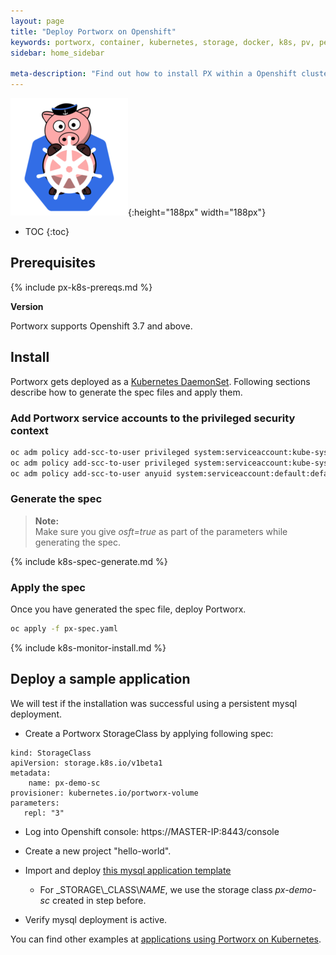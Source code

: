 ```yaml
---
layout: page
title: "Deploy Portworx on Openshift"
keywords: portworx, container, kubernetes, storage, docker, k8s, pv, persistent disk, openshift
sidebar: home_sidebar

meta-description: "Find out how to install PX within a Openshift cluster and have PX provide highly available volumes to any application deployed via Kubernetes."
---
```


![k8s porx Logo](/images/k8s-porx.png){:height="188px" width="188px"}

* TOC
{:toc}

## Prerequisites

{% include px-k8s-prereqs.md %}

**Version**

Portworx supports Openshift 3.7 and above.

## Install

Portworx gets deployed as a [Kubernetes DaemonSet](https://kubernetes.io/docs/concepts/workloads/controllers/daemonset/). Following sections describe how to generate the spec files and apply them.

### Add Portworx service accounts to the privileged security context

```bash
oc adm policy add-scc-to-user privileged system:serviceaccount:kube-system:px-account
oc adm policy add-scc-to-user privileged system:serviceaccount:kube-system:portworx-pvc-controller-account
oc adm policy add-scc-to-user anyuid system:serviceaccount:default:default
```

### Generate the spec

>**Note:**<br/> Make sure you give _osft=true_ as part of the parameters while generating the spec.

{% include k8s-spec-generate.md %}


### Apply the spec

Once you have generated the spec file, deploy Portworx.	
```bash
oc apply -f px-spec.yaml
```

{% include k8s-monitor-install.md %}

## Deploy a sample application

We will test if the installation was successful using a persistent mysql deployment.

* Create a Portworx StorageClass by applying following spec:

```
kind: StorageClass
apiVersion: storage.k8s.io/v1beta1
metadata:
    name: px-demo-sc
provisioner: kubernetes.io/portworx-volume
parameters:
   repl: "3"
```
* Log into Openshift console: https://MASTER-IP:8443/console

* Create a new project "hello-world".

* Import and deploy [this mysql application template](/k8s-samples/px-mysql-openshift.json?raw=true)
    * For _STORAGE\\_CLASS\\_NAME_, we use the storage class _px-demo-sc_ created in step before.

* Verify mysql deployment is active.

You can find other examples at [applications using Portworx on Kubernetes](/scheduler/kubernetes/k8s-px-app-samples.html).
